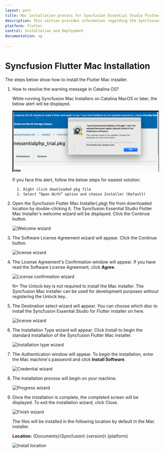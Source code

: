 ```yaml
---
layout: post
title: Mac installation process for Syncfusion Essential Studio Flutter
description: This section provides information regarding the Syncfusion Flutter Mac installer and steps for installing it
platform: flutter
control: Installation and Deployment
documentation: ug

---
```


# Syncfusion Flutter Mac Installation

The steps below show how to install the Flutter Mac installer. 

1. How to resolve the warning message in Catalina OS? 

   While running Syncfusion Mac Installers on Catalina MacOS or later, the below alert will be displayed.

   ![Alert Image](Mac-Installer_images/Mac_Catalina_MacOS_Alert.png)  

      If you face this alert, follow the below steps for easiest solution. 
         
         1.	Right click downloaded pkg file
         2.	Select “Open With” option and choose Installer (Default)

2. Open the Syncfusion Flutter Mac Installer(.pkg) file from downloaded location by double-clicking it. The Syncfusion Essential Studio Flutter Mac Installer's welcome wizard will be displayed. Click the Continue button.

   ![Welcome wizard](Mac-Installer_images/Mac_Installer1.png)
   

3. The Software License Agreement wizard will appear. Click the Continue button.

   ![license wizard](Mac-Installer_images/Mac_Installer2.png)   
   

4. The License Agreement's Confirmation window will appear. If you have read the Software License Agreement, click **Agree**.

   ![License confirmation wizard](Mac-Installer_images/Mac_Installer3.png)
   
   N> The Unlock key is not required to install the Mac installer. The Syncfusion Mac installer can be used for development purposes without registering the Unlock key..

5. The Destination select wizard will appear. You can choose which disc to install the Syncfusion Essential Studio for Flutter installer on here.

   ![license wizard](Mac-Installer_images/Mac_Installer11.png)

6. The Installation Type wizard will appear. Click Install to begin the standard installation of the Syncfusion Flutter Mac installer.

   ![Installation type wizard](Mac-Installer_images/Mac_Installer6.png)

7. The Authentication window will appear. To begin the installation, enter the Mac machine's password and click **Install Software**.

   ![Credential wizard](Mac-Installer_images/Mac_Installer7.png)

8. The installation process will begin on your machine. 
   
   ![Progress wizard](Mac-Installer_images/Mac_Installer8.png)
   
9. Once the installation is complete, the completed screen will be displayed. To exit the installation wizard, click Close. 

   ![Finish wizard](Mac-Installer_images/Mac_Installer9.png)
    
   The files will be installed in the following location by default in the Mac installer.

   **Location:** {Documents}\Syncfusion\ {version}\ {platform}
   
   ![Install location](Mac-Installer_images/Mac_Installer10.png)
   
   
